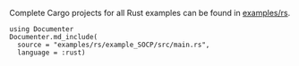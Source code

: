 Complete Cargo projects for all Rust examples can be found in [examples/rs](https://github.com/oxfordcontrol/ClarabelDocs/tree/main/examples/rs).

````@eval
using Documenter
Documenter.md_include(
  source = "examples/rs/example_SOCP/src/main.rs",
  language = :rust)
````
